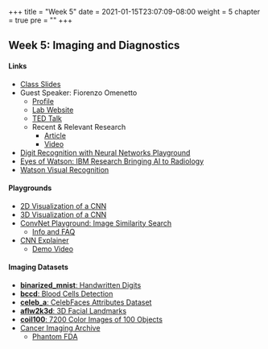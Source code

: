 +++
title = "Week 5"
date = 2021-01-15T23:07:09-08:00
weight = 5
chapter = true
pre = "<b></b>"
+++

## Week 5: Imaging and Diagnostics

#### Links
  - [Class Slides](https://docs.google.com/presentation/d/1J3ewzfLj4fSwLlzeQ1rWueXIY4han0fY3ZmllgSX8s0/edit?usp=sharing)
  - Guest Speaker: Fiorenzo Omenetto
    - [Profile](https://engineering.tufts.edu/bme/people/faculty/fiorenzo-omenetto)
    - [Lab Website](https://ase.tufts.edu/biomedical/unolab/home.html)
    - [TED Talk](https://www.ted.com/talks/fiorenzo_omenetto_silk_the_ancient_material_of_the_future?language=en)
    - Recent & Relevant Research
      - [Article](https://now.tufts.edu/news-releases/new-smart-fabrics-bioactive-inks-monitor-body-and-environment-changing-color)
      - [Video](https://youtu.be/DM8JzVIN5Vo)
  - [Digit Recognition with Neural Networks Playground](https://www.cs.ryerson.ca/~aharley/vis/conv/)
  - [Eyes of Watson: IBM Research Bringing AI to Radiology](https://www.itnonline.com/videos/video-examples-artificial-intelligence-medical-imaging-diagnostics)
  - [Watson Visual Recognition](https://visual-recognition-code-pattern.ng.bluemix.net)

#### Playgrounds
- [2D Visualization of a CNN](https://www.cs.ryerson.ca/~aharley/vis/conv/flat.html)
- [3D Visualization of a CNN](https://www.cs.ryerson.ca/~aharley/vis/conv/)
- [ConvNet Playground: Image Similarity Search](https://convnetplayground.fastforwardlabs.com/#/)
  - [Info and FAQ](https://convnetplayground.fastforwardlabs.com/#/faq)
- [CNN Explainer](https://poloclub.github.io/cnn-explainer/)
  - [Demo Video](https://www.youtube.com/watch?v=HnWIHWFbuUQ&feature=youtu.be)

#### Imaging Datasets

- [**binarized_mnist**: Handwritten Digits](https://www.tensorflow.org/datasets/catalog/binarized_mnist)
- [**bccd**: Blood Cells Detection](https://www.tensorflow.org/datasets/catalog/bccd)
- [**celeb_a**: CelebFaces Attributes Dataset](https://www.tensorflow.org/datasets/catalog/celeb_a)
- [**aflw2k3d**: 3D Facial Landmarks](https://www.tensorflow.org/datasets/catalog/aflw2k3d)
- [**coil100**: 7200 Color Images of 100 Objects](https://www.tensorflow.org/datasets/catalog/coil100)
- [Cancer Imaging Archive](https://www.cancerimagingarchive.net/collections/)
  - [Phantom FDA](https://wiki.cancerimagingarchive.net/display/Public/Phantom+FDA)
